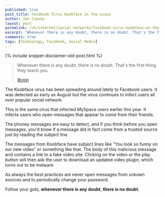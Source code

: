 ```yaml
---
published: true
post_title: Facebook Virus Koobface on the Loose
author: Jon Cuevas
layout: post
permalink: /v5/internet/social-networks/facebook-virus-koobface-on-the-loose/
excerpt: "Whenever there is any doubt, there is no doubt. That's the first thing they teach you. - Ronin"
comments: true
tags: [Technology, Facebook, Social Media]
---
```

{% include snippet-disclaimer-old-post.html %}

<blockquote>
	<p class="lead">Whenever there is any doubt, there is no doubt. 
That's the first thing they teach you.</p>
	<cite><a href="http://www.imdb.com/title/tt0122690/">Ronin</a></cite>
</blockquote>

The Koobface virus has been spreading around lately to Facebook users. It was detected as early as August but the virus continues to infect users all over popular social network.

This is the same cirus that infected MySpace users earlier this year. It infects users who open messages that appear to come from their friends.

The phoney messages are easy to detect, and if you think before you open messages, you'd know if a message did in fact come from a trusted source just by reading the subject line.

The messages from Koobface have subject lines like "You look so funny on our new video" or something like that. The body of this malicious message and contains a link to a fake video site. Clicking on the video or the play button will then ask the user to download an updated video plugin, which turns out to be malware.

As always the best practices are never open messages from unkown sources and to periodically change your password.

Follow your guts, **whenever there is any doubt**, **there is no doubt**.

